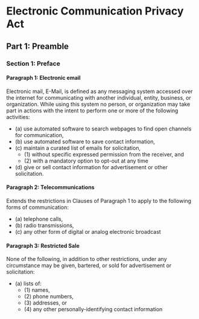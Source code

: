 # Electronic Communication Privacy Act

## Part 1: Preamble
### Section 1: Preface
#### Paragraph 1: Electronic email 
Electronic mail, E-Mail, is defined as any messaging system accessed over the internet for communicating with another individual, entity, business, or organization. While using this system no person, or organization may take part in actions with the intent to perform one or more of the following activities:

- (a) use automated software to search webpages to find open channels for communication,
- (b) use automated software to save contact information,
- (c) maintain a curated list of emails for solicitation,
  - (1) without specific expressed permission from the receiver, and
  - (2) with a mandatory option to opt-out at any time
- (d) give or sell contact information for advertisement or other solicitation.

#### Paragraph 2: Telecommunications
Extends the restrictions in Clauses of Paragraph 1 to apply to the following forms of communication:

- (a) telephone calls,
- (b) radio transmissions,
- (c) any other form of digital or analog electronic broadcast

#### Paragraph 3: Restricted Sale
None of the following, in addition to other restrictions, under any circumstance may be given, bartered, or sold for advertisement or solicitation:

- (a) lists of:
  - (1) names,
  - (2) phone numbers,
  - (3) addresses, or
  - (4) any other personally-identifying contact information